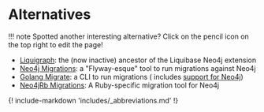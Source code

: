 # Alternatives

!!! note
    Spotted another interesting alternative? Click on the pencil icon on the top right to edit the page!

- [Liquigraph](https://www.liquigraph.org/): the (now inactive) ancestor of the Liquibase Neo4j extension
- [Neo4j Migrations](https://neo4j.com/labs/neo4j-migrations/): a "Flyway-esque" tool to run migrations against Neo4j
- [Golang Migrate](https://github.com/golang-migrate/migrate): a CLI to run migrations (
  includes [support for Neo4j](https://github.com/golang-migrate/migrate/tree/master/database/neo4j))
- [Neo4jRb Migrations](https://neo4jrb.readthedocs.io/en/stable/Migrations.html): A Ruby-specific migration tool for
  Neo4j

{! include-markdown 'includes/_abbreviations.md' !}
